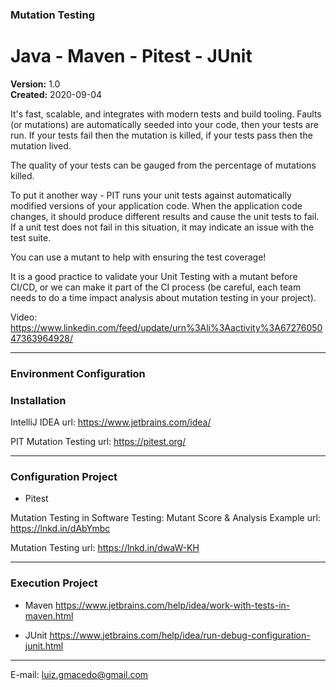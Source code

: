 ### Mutation Testing ### 
# Java - Maven - Pitest - JUnit

**Version:** 1.0 <br>
**Created:** 2020-09-04

It's fast, scalable, and integrates with modern tests and build tooling.
Faults (or mutations) are automatically seeded into your code, then your tests are run. If your tests fail then the mutation is killed, if your tests pass then the mutation lived.

The quality of your tests can be gauged from the percentage of mutations killed.

To put it another way - PIT runs your unit tests against automatically modified versions of your application code. When the application code changes, it should produce different results and cause the unit tests to fail. If a unit test does not fail in this situation, it may indicate an issue with the test suite.

You can use a mutant to help with ensuring the test coverage!

It is a good practice to validate your Unit Testing with a mutant before CI/CD, or we can make it part of the CI process (be careful, each team needs to do a time impact analysis about mutation testing in your project).

Video: https://www.linkedin.com/feed/update/urn%3Ali%3Aactivity%3A6727605047363964928/

_____________________________________________

### Environment Configuration ###
### Installation ###
IntelliJ IDEA
url: https://www.jetbrains.com/idea/ 

PIT Mutation Testing
url: https://pitest.org/

_____________________________________________

### Configuration Project ###
  - Pitest
  
  Mutation Testing in Software Testing: Mutant Score & Analysis Example 
  url: https://lnkd.in/dAbYmbc

  Mutation Testing 
  url: https://lnkd.in/dwaW-KH

_____________________________________________


### Execution Project ###
  - Maven 
  https://www.jetbrains.com/help/idea/work-with-tests-in-maven.html
  
  - JUnit
  https://www.jetbrains.com/help/idea/run-debug-configuration-junit.html
  
_____________________________________________
  
  
E-mail: luiz.gmacedo@gmail.com
